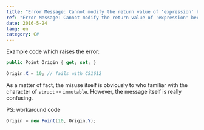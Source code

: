 ```yaml
---
title: "Error Message: Cannot modify the return value of 'expression' because it is not a variable"
ref: "Error Message: Cannot modify the return value of 'expression' because it is not a variable"
date: 2016-5-24
lang: en
category: C#
---
```


Example code which raises the error:
```cs
public Point Origin { get; set; }

Origin.X = 10; // fails with CS1612
```

<!--more-->

As a matter of fact, the misuse itself is obviously to who familiar with the character of `struct`
-- `immutable`. However, the message itself is really confusing.

PS: workaround code

```cs
Origin = new Point(10, Origin.Y);
```
